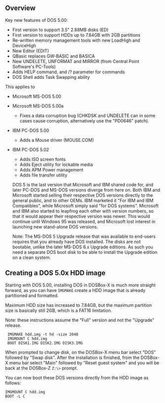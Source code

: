 ## Overview
Key new features of DOS 5.00:
- First version to support 3.5" 2.88MB disks (ED)
- First version to support HDDs up to 7.84GB with 2GB partitions
- Re-written memory management tools with new LoadHigh and DeviceHigh
- New Editor (EDIT)
- QBasic replaces GW-BASIC and BASICA
- New UNDELETE, UNFORMAT and MIRROR (from Central Point Software's PC-Tools)
- Adds HELP command, and /? parameter for commands
- DOS Shell adds Task Swapping ability

This applies to
- Microsoft MS-DOS 5.00
- Microsoft MS-DOS 5.00a
  - Fixes a data corruption bug (CHKDSK and UNDELETE can in some cases cause corruption, alternatively use the "PD0646" patch).
- IBM PC-DOS 5.00
  - Adds a Mouse driver (MOUSE.COM)
- IBM PC-DOS 5.02
  - Adds ISO screen fonts
  - Adds Eject utility for lockable media
  - Adds APM Power management
  - Adds file transfer utility

  DOS 5 is the last version that Microsoft and IBM shared code for, and later PC-DOS and MS-DOS versions diverge from here on. Both IBM and Microsoft started selling their respective DOS versions directly to the general public, and to other OEMs. IBM marketed it "For IBM and IBM Compatibles", while Microsoft simply said "for DOS systems". Microsoft and IBM also started to leapfrog each other with version numbers, so that it would appear their respective version was newer. This would continue until Windows 95 was released, and Microsoft lost interest in launching new stand-alone DOS versions.

  Note: The MS-DOS 5 Upgrade release that was available to end-users requires that you already have DOS installed. The disks are not bootable, unlike the later MS-DOS 6.x Upgrade editions. As such you need a separate DOS boot disk to be able to install the Upgrade edition on a clean system.

## Creating a DOS 5.0x HDD image
Starting with DOS 5.00, installing DOS in DOSBox-X is much more straight forward, as you can have ``IMGMAKE`` create a HDD image that is already partitioned and formatted.

Maximum HDD size has increased to 7.84GB, but the maximum partition size is basically still 2GB, which is a FAT16 limitation.

Note: these instructions assume the "Full" version and not the "Upgrade" release.

```
 IMGMAKE hdd.img -t hd -size 2048
 IMGMOUNT C hdd.img
 BOOT DISK1.IMG DISK2.IMG DISK3.IMG
```

When prompted to change disk, on the DOSBox-X menu bar select "DOS" followed by "Swap disk". After the installation is finished, from the DOSBox-X menu bar select "Main" followed by "Reset guest system" and you will be back at the DOSBox-Z ``Z:\>`` prompt.

You can now boot these DOS versions directly from the HDD image as follows:
```
IMGMOUNT C hdd.img
BOOT -L C
```
